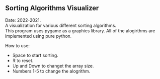 ## Sorting Algorithms Visualizer

Date: 2022-2021.  
A visualization for various different sorting algorithms.  
This program uses pygame as a graphics library. All of the alogirthms are implemented using pure python.  

How to use:
- Space to start sorting.
- R to reset.
- Up and Down to changet the array size.
- Numbers 1-5 to change the alogrithm.

